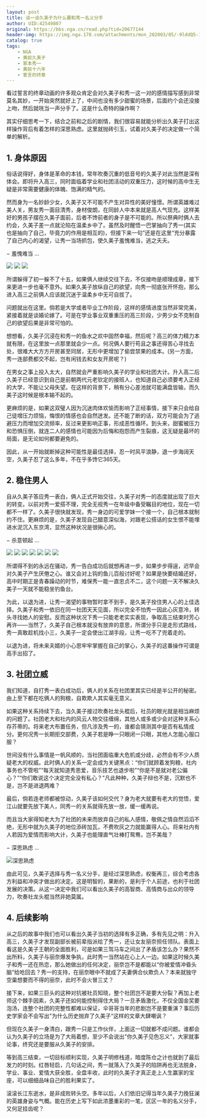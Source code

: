 ```yaml
---
layout: post
title: 谈一谈久美子为什么要和秀一名义分手
author: UID:42549807
original: https://bbs.nga.cn/read.php?tid=20677144
header-img: https://img.nga.178.com/attachments/mon_202003/05/-9lddQ5-172jZ13T3cS247-16o.jpeg
catalog: true
tags:
    - NGA
    - 黄前久美子
    - 冢本秀一
    - 黄前十六年
    - 誓言的终章
---
```

看过誓言的终章动画的许多观众肯定会对久美子和秀一这一对的感情描写感到非常莫名其妙，一开始突然就好上了，中间也没有多少甜蜜的场景，后面约个会还没接上吻，然后就咣当一声分手了。这是什么奇特的操作啊？

其实仔细思考一下，结合之前和之后的剧情，我们很容易就能分析出久美子打出这样操作背后有着怎样的深思熟虑。这里就抛砖引玉，试着对久美子的决定做一个简单的解析。

## 1\. 身体原因
俗话说得好，身体是革命的本钱，常年吹奏沉重的低音号的久美子对此当然是深有体会。即将升入高三，同时面临着学业和社团活动的双重压力，这时候的高中生无疑是非常需要健康的体魄、饱满的精气的。

然而身为一名妙龄少女，久美子又不可能不产生对异性的美好憧憬。所谓英雄难过美人关，男友秀一面目清秀，身材俊朗，在同龄人中本来就是高人气现充。这样美好的男孩子摆在久美子面前，后者不馋前者的身子是不可能的。所以祭典时俩人去约会，久美子差一点就沦陷在温柔乡中了。虽然及时醒悟一巴掌抽向了秀一(其实也是抽向了自己，毕竟力的作用是相互的)，但接下来一句”还是在这里“充分暴露了自己内心的渴望，让秀一当场抓包，使久美子羞愧难当，逃之夭夭。

− 羞愧难当 ...

![](https://img.nga.178.com/attachments/mon_202003/05/-9lddQ5-172jZ13T3cS247-16o.jpeg)
![](https://img.nga.178.com/attachments/mon_202003/05/-9lddQ5-3ew3Z14T3cS247-16o.jpeg)
![](https://img.nga.178.com/attachments/mon_202003/05/-9lddQ5-2x9kZ1bT3cS247-16o.jpeg)


所谓躲得了初一躲不了十五，如果俩人继续交往下去，不仅接吻是顺理成章，接下来更进一步也毫不意外。如果久美子放纵自己的欲望，向秀一彻底张开怀抱，那么进入高三之前俩人应该就沉迷于温柔乡中无可自拔了。

问题就出在这里。倘若是大学或者毕业工作阶段，这样的感情进度当然非常完美，紧接着就是谈婚论嫁了。可是在学业事业双重重压的高三阶段，少男少女不克制自己的欲望后果是非常可怕的。

想想看，久美子沉浸在和秀一的鱼水之欢中固然幸福，然后呢？高三的体力精力本就有限，在这里放一点那里就会少一点。何况俩人要行苟且之事还得苦心寻找去处，很难大大方方开房甚至同居，无形中更增加了偷尝禁果的成本。(另一方面，秀一连部费都交不起，岂有闲钱去和女友开房呢？)

在男女之事上投入太大，自然就会严重影响久美子的学业和社团大计。升入高二后久美子已经意识到自己是前朝两代元老钦定的接班人，也知道自己必须要考入正经的大学，不能让父母失望。在这样的背景下，稍有分心差池就可能满盘皆输，而久美子这时候是根本输不起的。

更麻烦的是，如果这双璧人因为沉迷肉体欢愉而影响了正经事情，接下来只会给自己徒增压力烦恼，悔恨的情感也会自然迸发。还不能了断的话，双方可能会为了逃避压力而增加交流频率，反过来更影响正事，形成恶性循环。到头来，甜蜜被压力和恐惧压倒，就连二人的感情也可能因为后悔和抱怨而产生裂痕，这无疑是最坏的局面，是无论如何都要避免的。

因此，从一开始就断掉这种可能性是最佳选择，忍一时风平浪静，退一步海阔天空，久美子忍了这么多年，不在乎多馋它365天。

## 2\. 稳住男人
自从久美子答应秀一表白，俩人正式开始交往，久美子对秀一的态度就出现了巨大的转变。以前对秀一爱搭不理，完全无视秀一在年级中备受瞩目的地位，现在一切都不一样了。久美子很快就发现，秀一身边的可爱学妹一个接一个，自己根本就制约不住。更麻烦的是，久美子发现自己醋意深似海，对跟老公搭话的女生恨不能埋进水泥沉入东京湾，显然这种状况是很揪心的。

− 杀意顿起 ...

![](https://img.nga.178.com/attachments/mon_202003/05/-9lddQ5-dpv6ZyT3cS247-16o.jpeg)
![](https://img.nga.178.com/attachments/mon_202003/05/-9lddQ5-cycwZwT3cS247-16o.jpeg)
![](https://img.nga.178.com/attachments/mon_202003/05/-9lddQ5-c4z9Z17T3cS247-16o.jpeg)
![](https://img.nga.178.com/attachments/mon_202003/05/-9lddQ5-9kgsZ1dT3cS247-16o.jpeg)
![](https://img.nga.178.com/attachments/mon_202003/05/-9lddQ5-h0ugZ2bT3cS247-16o.jpeg)
![](https://img.nga.178.com/attachments/mon_202003/05/-9lddQ5-fgqlZ1pT3cS247-16o.jpeg)
![](https://img.nga.178.com/attachments/mon_202003/05/-9lddQ5-f5xfZ1jT3cS23w-16p.jpeg)


所谓得不到的永远在骚动，秀一告白成功后就想再进一步，如果步步得逞，迟早会对久美子产生厌倦之心。谁又会对上钩的鱼儿百般讨好呢？如果是快要结婚还好，高中时期正是青春躁动的时节，难保秀一能一直忠贞不二，这个问题一天不解决久美子一天就不能稳坐钓鱼台。

为此，以退为进，让秀一渴望的事物暂时拿不到手，是久美子拴住男人心的上佳选择。久美子和秀一依旧在同一社团天天见面，所以完全不怕秀一因此心灰意冷，转头寻找她人的安慰。反而这种状况下秀一只能老老实实表现，争取高三结束时芳心再许——当然了，久美子自己根本就没有放弃的意思，所谓分手只是走形式路线，秀一真敢趁机找小三，久美子一定会使出江湖手段，让秀一吃不了兜着走的。

以退为进，将未来夫婿的小心思牢牢掌握在自己的掌心，久美子的这番操作可谓是高手出招了。

## 3\. 社团立威
我们知道，自打秀一表白成功后，俩人的关系在社团里其实已经是半公开的秘密。由上至下都在吃俩人的狗粮，自欺欺人其实毫无意义。

如果这种关系持续下去，当久美子接过吹奏社龙头棍后，社员的眼光就是相当麻烦的问题了。社团老大和社内的风云人物交往缠绵，其他人或多或少会对这种关系心存芥蒂的。将来老大布置任务，但凡涉及秀一的，谁都会猜测其中是否有私情成分。更何况秀一长期拒交部费，久美子若是睁一只眼闭一只眼，其他人怎能心服口服？

世间没有什么事情是一帆风顺的，当社团面临重大危机或分歧，必然会有不少人质疑老大的权威。此时俩人的关系一定会成为关键黑点：“你们就顾着发狗粮，社内事务也不管啦”“每天就知道秀恩爱，音乐技艺也退步啦”“你是不是就对老公偏心？”“你们敢说这个决定完全没有私心？"凡此种种，久美子辩也不是，沉默也不是，岂不是进退两难？

最后，倘若连老师都被惊动，久美子该如何交代？身为老大就要有老大的觉悟，爱江山就要先放下美人，同秀一的关系就得先放一放，缓一缓再说。

而且当大家得知老大为了社团的未来而放弃自己的私人感情，敬佩之情自然滔滔不绝，无形中就为久美子的地位添砖加瓦，不费吹灰之力就能赢得人心。将来社内有人若因为爱情而影响大计，久美子也能理直气壮棒打鸳鸯，岂不美哉？

− 深思熟虑 ...

![深思熟虑](https://img.nga.178.com/attachments/mon_202003/05/-9lddQ5-eyn8Z2aT3cS23w-16p.jpeg)

由此可见，久美子选择与秀一名义分手，是经过深思熟虑，权衡再三，综合考虑各方利益和冲突才做出的决定。这是明智的，果断的，是利于个人前途，也利于社团发展的决策。从这一决定中我们可以看出久美子的高智商、高情商与出众的领导力，吹奏社龙头棍当然非她莫属。

## 4\. 后续影响
从之后的故事中我们也可以看出久美子当初的选择有多正确，多有先见之明：升入高三，久美子才发现副部长被前辈指派给了秀一，还让女友丽奈担任领队。表面上看这是久美子王朝的全面胜利，可是如果三驾马车之间出了矛盾该怎么办？果然不出所料，久美子与丽奈爆发争执，此时秀一当然站在心上人一边。如果这时候久美子和秀一还在热恋，那么她做出的任何决定，丽奈岂不是都能以“你被爱情冲昏头脑”给呛回去？秀一的支持，在丽奈眼中不就成了夫妻俩合伙欺负人？本来就独守空巢想要而不得的丽奈，此时不会火冒三丈？

接下来，如果三巨头的这种对抗被社员知晓，整个社团岂不是要大分裂？再加上老师这个棘手因素，久美子还如何能控制得住大局？一旦矛盾激化，不仅全国金奖要泡汤，连整个社团的完整性都难以保证，伞哥哥当年的悲剧岂不是要重演？事后历史学家会不会写出"为什么历史抛弃了久美子“这样的文章大肆嘲讽？

但现在久美子一身清白，跟秀一只是工作伙伴，上面这一切就都不成问题。谁都会认为久美子的立场是为了大局着想，至少不会说出"你久美子见色忘义"，大家就事论事，终究还是要服从久美子的安排。

等到高三结束，一切目标顺利实现，久美子明修栈道，暗度陈仓之计也就到了最后发力的时刻。红唇轻启，几句话之间，秀一就落入了久美子的陷阱再也无法脱身，学业、事业、爱情大获全胜，全盘丰收，此时的久美子才真正走上人生赢家的宝座，可以细细品味自己的胜利果实了。

滚滚长江东逝水，是非成败转头空。多年以后，人们依旧记得当年久美子力挽狂澜的英雄身姿与气概。能在历史上写下如此浓墨重彩的一笔，区区一年的名义分手，又何足挂齿呢？

